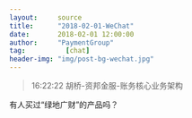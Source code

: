 ```yaml
---
layout:     source 
title:      "2018-02-01-WeChat"
date:       2018-02-01 12:00:00
author:     "PaymentGroup"
tag:		  [chat]
header-img: "img/post-bg-wechat.jpg"
---
```

> 16:22:22  胡桥-资邦金服-账务核心业务架构  
   
有人买过“绿地广财”的产品吗？  
   
